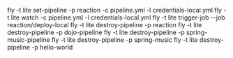 fly -t lite set-pipeline -p reaction -c pipeline.yml -l credentials-local.yml
fly -t lite watch -c pipeline.yml -l credentials-local.yml
fly -t lite trigger-job --job reaction/deploy-local
fly -t lite destroy-pipeline -p reaction
fly -t lite destroy-pipeline -p dojo-pipeline
fly -t lite destroy-pipeline -p spring-music-pipeline
fly -t lite destroy-pipeline -p spring-music
fly -t lite destroy-pipeline -p hello-world